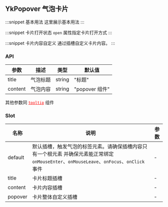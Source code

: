 ## YkPopover 气泡卡片

:::snippet
基本用法
这里展示基本用法
<PopoverPrimary/>
:::

:::snippet
卡片打开状态
`open` 属性指定卡片打开方式
<PopoverOpen/>
:::

:::snippet
卡片内容自定义
通过插槽自定义卡片内容。
<PopoverSlot/>
:::

### API

| 参数    | 描述     | 类型   | 默认值         |
| ------- | -------- | ------ | -------------- |
| title   | 气泡标题 | string | "标题"         |
| content | 气泡内容 | string | "popover 组件" |

其他参数同 <a href="#module/tooltip" style="color:red">`tooltip`</a> 组件

### Slot

| 名称    | 说明                                                                                                                                      | 参数 |
| ------- | ----------------------------------------------------------------------------------------------------------------------------------------- | ---- |
| default | 默认插槽，触发气泡的标签元素。请确保插槽内容只有一个根元素 并确保元素能正常绑定 `onMouseEnter`、`onMouseLeave`、`onFocus`、`onClick` 事件 | -    |
| title   | 卡片标题插槽                                                                                                                              | -    |
| content | 卡片内容插槽                                                                                                                              | -    |
| popover | 卡片整体自定义插槽                                                                                                                        | -    |
